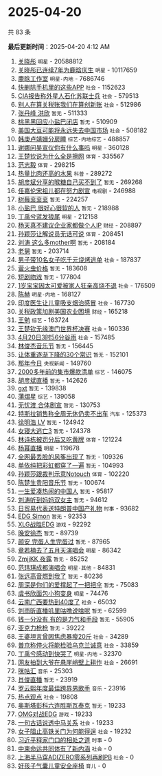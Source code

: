 # 2025-04-20

共 83 条


<!-- BEGIN -->

**最后更新时间**：2025-04-20 4:12 AM
1. [关晓彤](https://m.weibo.cn/search?containerid=100103type%3D1%26t%3D10%26q%3D%E5%85%B3%E6%99%93%E5%BD%A4&stream_entry_id=31&isnewpage=1&extparam=seat%3D1%26c_type%3D31%26cate%3D5001%26lcate%3D5001%26realpos%3D11%26q%3D%25E5%2585%25B3%25E6%2599%2593%25E5%25BD%25A4%26flag%3D4%26dgr%3D0%26pos%3D10%26stream_entry_id%3D31%26band_rank%3D11%26filter_type%3Drealtimehot%26display_time%3D1745080261%26pre_seqid%3D174508026130003372077115) `明星` - 20588812
2. [关晓彤已连续7年为鹿晗庆生](https://m.weibo.cn/search?containerid=100103type%3D1%26t%3D10%26q%3D%23%E5%85%B3%E6%99%93%E5%BD%A4%E5%B7%B2%E8%BF%9E%E7%BB%AD7%E5%B9%B4%E4%B8%BA%E9%B9%BF%E6%99%97%E5%BA%86%E7%94%9F%23&stream_entry_id=31&isnewpage=1&extparam=seat%3D1%26c_type%3D31%26cate%3D5001%26lcate%3D5001%26realpos%3D12%26q%3D%2523%25E5%2585%25B3%25E6%2599%2593%25E5%25BD%25A4%25E5%25B7%25B2%25E8%25BF%259E%25E7%25BB%25AD7%25E5%25B9%25B4%25E4%25B8%25BA%25E9%25B9%25BF%25E6%2599%2597%25E5%25BA%2586%25E7%2594%259F%2523%26flag%3D4%26dgr%3D0%26pos%3D11%26stream_entry_id%3D31%26band_rank%3D12%26filter_type%3Drealtimehot%26display_time%3D1745080261%26pre_seqid%3D174508026130003372077115) `明星` - 10117659
3. [鹿晗工作室](https://m.weibo.cn/search?containerid=100103type%3D1%26t%3D10%26q%3D%23%E9%B9%BF%E6%99%97%E5%B7%A5%E4%BD%9C%E5%AE%A4%23&stream_entry_id=31&isnewpage=1&extparam=seat%3D1%26lcate%3D5001%26pos%3D0%26band_rank%3D1%26q%3D%2523%25E9%25B9%25BF%25E6%2599%2597%25E5%25B7%25A5%25E4%25BD%259C%25E5%25AE%25A4%2523%26dgr%3D0%26stream_entry_id%3D31%26filter_type%3Drealtimehot%26c_type%3D31%26flag%3D4%26realpos%3D1%26cate%3D5001%26display_time%3D1745083317%26pre_seqid%3D17450833178780350495694) `明星-内地` - 7686746
4. [快删除手机里的这些APP](https://m.weibo.cn/search?containerid=100103type%3D1%26t%3D10%26q%3D%23%E5%BF%AB%E5%88%A0%E9%99%A4%E6%89%8B%E6%9C%BA%E9%87%8C%E7%9A%84%E8%BF%99%E4%BA%9BAPP%23&stream_entry_id=31&isnewpage=1&extparam=seat%3D1%26c_type%3D31%26cate%3D5001%26lcate%3D5001%26realpos%3D1%26q%3D%2523%25E5%25BF%25AB%25E5%2588%25A0%25E9%2599%25A4%25E6%2589%258B%25E6%259C%25BA%25E9%2587%258C%25E7%259A%2584%25E8%25BF%2599%25E4%25BA%259BAPP%2523%26flag%3D2%26dgr%3D0%26pos%3D0%26stream_entry_id%3D31%26band_rank%3D1%26filter_type%3Drealtimehot%26display_time%3D1745080261%26pre_seqid%3D174508026130003372077115) `社会` - 1152623
5. [CIA报告称外星人石化苏联士兵](https://m.weibo.cn/search?containerid=100103type%3D1%26t%3D10%26q%3D%23CIA%E6%8A%A5%E5%91%8A%E7%A7%B0%E5%A4%96%E6%98%9F%E4%BA%BA%E7%9F%B3%E5%8C%96%E8%8B%8F%E8%81%94%E5%A3%AB%E5%85%B5%23&stream_entry_id=31&isnewpage=1&extparam=seat%3D1%26c_type%3D31%26cate%3D5001%26lcate%3D5001%26realpos%3D2%26q%3D%2523CIA%25E6%258A%25A5%25E5%2591%258A%25E7%25A7%25B0%25E5%25A4%2596%25E6%2598%259F%25E4%25BA%25BA%25E7%259F%25B3%25E5%258C%2596%25E8%258B%258F%25E8%2581%2594%25E5%25A3%25AB%25E5%2585%25B5%2523%26flag%3D0%26dgr%3D0%26pos%3D1%26stream_entry_id%3D31%26band_rank%3D2%26filter_type%3Drealtimehot%26display_time%3D1745080261%26pre_seqid%3D174508026130003372077115) `社会` - 579513
6. [别人在算关税账我们在算创新账](https://m.weibo.cn/search?containerid=100103type%3D1%26t%3D10%26q%3D%23%E5%88%AB%E4%BA%BA%E5%9C%A8%E7%AE%97%E5%85%B3%E7%A8%8E%E8%B4%A6%E6%88%91%E4%BB%AC%E5%9C%A8%E7%AE%97%E5%88%9B%E6%96%B0%E8%B4%A6%23&stream_entry_id=31&isnewpage=1&extparam=seat%3D1%26c_type%3D31%26cate%3D5001%26lcate%3D5001%26realpos%3D3%26q%3D%2523%25E5%2588%25AB%25E4%25BA%25BA%25E5%259C%25A8%25E7%25AE%2597%25E5%2585%25B3%25E7%25A8%258E%25E8%25B4%25A6%25E6%2588%2591%25E4%25BB%25AC%25E5%259C%25A8%25E7%25AE%2597%25E5%2588%259B%25E6%2596%25B0%25E8%25B4%25A6%2523%26flag%3D0%26dgr%3D0%26pos%3D2%26stream_entry_id%3D31%26band_rank%3D3%26filter_type%3Drealtimehot%26display_time%3D1745080261%26pre_seqid%3D174508026130003372077115) `社会` - 512986
7. [张丹峰 洪欣](https://m.weibo.cn/search?containerid=100103type%3D1%26t%3D10%26q%3D%E5%BC%A0%E4%B8%B9%E5%B3%B0+%E6%B4%AA%E6%AC%A3&stream_entry_id=31&isnewpage=1&extparam=seat%3D1%26c_type%3D31%26cate%3D5001%26lcate%3D5001%26realpos%3D4%26q%3D%25E5%25BC%25A0%25E4%25B8%25B9%25E5%25B3%25B0%2520%25E6%25B4%25AA%25E6%25AC%25A3%26flag%3D2%26dgr%3D0%26pos%3D3%26stream_entry_id%3D31%26band_rank%3D4%26filter_type%3Drealtimehot%26display_time%3D1745080261%26pre_seqid%3D174508026130003372077115) `暂无` - 511333
8. [桃黑黑回应小盐巴闭店](https://m.weibo.cn/search?containerid=100103type%3D1%26t%3D10%26q%3D%E6%A1%83%E9%BB%91%E9%BB%91%E5%9B%9E%E5%BA%94%E5%B0%8F%E7%9B%90%E5%B7%B4%E9%97%AD%E5%BA%97&stream_entry_id=31&isnewpage=1&extparam=seat%3D1%26c_type%3D31%26cate%3D5001%26lcate%3D5001%26realpos%3D5%26q%3D%25E6%25A1%2583%25E9%25BB%2591%25E9%25BB%2591%25E5%259B%259E%25E5%25BA%2594%25E5%25B0%258F%25E7%259B%2590%25E5%25B7%25B4%25E9%2597%25AD%25E5%25BA%2597%26flag%3D16%26dgr%3D0%26pos%3D4%26stream_entry_id%3D31%26band_rank%3D5%26filter_type%3Drealtimehot%26display_time%3D1745080261%26pre_seqid%3D174508026130003372077115) `暂无` - 510909
9. [美国大豆可能将永远失去中国市场](https://m.weibo.cn/search?containerid=100103type%3D1%26t%3D10%26q%3D%23%E7%BE%8E%E5%9B%BD%E5%A4%A7%E8%B1%86%E5%8F%AF%E8%83%BD%E5%B0%86%E6%B0%B8%E8%BF%9C%E5%A4%B1%E5%8E%BB%E4%B8%AD%E5%9B%BD%E5%B8%82%E5%9C%BA%23&stream_entry_id=31&isnewpage=1&extparam=seat%3D1%26c_type%3D31%26cate%3D5001%26lcate%3D5001%26realpos%3D6%26q%3D%2523%25E7%25BE%258E%25E5%259B%25BD%25E5%25A4%25A7%25E8%25B1%2586%25E5%258F%25AF%25E8%2583%25BD%25E5%25B0%2586%25E6%25B0%25B8%25E8%25BF%259C%25E5%25A4%25B1%25E5%258E%25BB%25E4%25B8%25AD%25E5%259B%25BD%25E5%25B8%2582%25E5%259C%25BA%2523%26flag%3D0%26dgr%3D0%26pos%3D5%26stream_entry_id%3D31%26band_rank%3D6%26filter_type%3Drealtimehot%26display_time%3D1745080261%26pre_seqid%3D174508026130003372077115) `社会` - 508182
10. [韩庚卢靖姗分房睡](https://m.weibo.cn/search?containerid=100103type%3D1%26t%3D10%26q%3D%23%E9%9F%A9%E5%BA%9A%E5%8D%A2%E9%9D%96%E5%A7%97%E5%88%86%E6%88%BF%E7%9D%A1%23&stream_entry_id=31&isnewpage=1&extparam=seat%3D1%26c_type%3D31%26cate%3D5001%26lcate%3D5001%26realpos%3D7%26q%3D%2523%25E9%259F%25A9%25E5%25BA%259A%25E5%258D%25A2%25E9%259D%2596%25E5%25A7%2597%25E5%2588%2586%25E6%2588%25BF%25E7%259D%25A1%2523%26flag%3D0%26dgr%3D0%26pos%3D6%26stream_entry_id%3D31%26band_rank%3D7%26filter_type%3Drealtimehot%26display_time%3D1745080261%26pre_seqid%3D174508026130003372077115) `综艺-内地综艺` - 488857
11. [谢娜问吴宣仪你有什么事吗](https://m.weibo.cn/search?containerid=100103type%3D1%26t%3D10%26q%3D%23%E8%B0%A2%E5%A8%9C%E9%97%AE%E5%90%B4%E5%AE%A3%E4%BB%AA%E4%BD%A0%E6%9C%89%E4%BB%80%E4%B9%88%E4%BA%8B%E5%90%97%23&stream_entry_id=31&isnewpage=1&extparam=seat%3D1%26c_type%3D31%26cate%3D5001%26lcate%3D5001%26realpos%3D8%26q%3D%2523%25E8%25B0%25A2%25E5%25A8%259C%25E9%2597%25AE%25E5%2590%25B4%25E5%25AE%25A3%25E4%25BB%25AA%25E4%25BD%25A0%25E6%259C%2589%25E4%25BB%2580%25E4%25B9%2588%25E4%25BA%258B%25E5%2590%2597%2523%26flag%3D0%26dgr%3D0%26pos%3D7%26stream_entry_id%3D31%26band_rank%3D8%26filter_type%3Drealtimehot%26display_time%3D1745080261%26pre_seqid%3D174508026130003372077115) `明星` - 360128
12. [王楚钦说为什么全是擦网](https://m.weibo.cn/search?containerid=100103type%3D1%26t%3D10%26q%3D%23%E7%8E%8B%E6%A5%9A%E9%92%A6%E8%AF%B4%E4%B8%BA%E4%BB%80%E4%B9%88%E5%85%A8%E6%98%AF%E6%93%A6%E7%BD%91%23&stream_entry_id=31&isnewpage=1&extparam=seat%3D1%26c_type%3D31%26cate%3D5001%26lcate%3D5001%26realpos%3D9%26q%3D%2523%25E7%258E%258B%25E6%25A5%259A%25E9%2592%25A6%25E8%25AF%25B4%25E4%25B8%25BA%25E4%25BB%2580%25E4%25B9%2588%25E5%2585%25A8%25E6%2598%25AF%25E6%2593%25A6%25E7%25BD%2591%2523%26flag%3D0%26dgr%3D0%26pos%3D8%26stream_entry_id%3D31%26band_rank%3D9%26filter_type%3Drealtimehot%26display_time%3D1745080261%26pre_seqid%3D174508026130003372077115) `体育` - 335567
13. [范志毅](https://m.weibo.cn/search?containerid=100103type%3D1%26t%3D10%26q%3D%E8%8C%83%E5%BF%97%E6%AF%85&stream_entry_id=31&isnewpage=1&extparam=seat%3D1%26lcate%3D5001%26pos%3D4%26band_rank%3D5%26q%3D%25E8%258C%2583%25E5%25BF%2597%25E6%25AF%2585%26dgr%3D0%26stream_entry_id%3D31%26filter_type%3Drealtimehot%26c_type%3D31%26flag%3D1%26realpos%3D5%26cate%3D5001%26display_time%3D1745083317%26pre_seqid%3D17450833178780350495694) `体育` - 298215
14. [热量比肉还高的水果](https://m.weibo.cn/search?containerid=100103type%3D1%26t%3D10%26q%3D%23%E7%83%AD%E9%87%8F%E6%AF%94%E8%82%89%E8%BF%98%E9%AB%98%E7%9A%84%E6%B0%B4%E6%9E%9C%23&stream_entry_id=31&isnewpage=1&extparam=seat%3D1%26c_type%3D31%26cate%3D5001%26lcate%3D5001%26realpos%3D10%26q%3D%2523%25E7%2583%25AD%25E9%2587%258F%25E6%25AF%2594%25E8%2582%2589%25E8%25BF%2598%25E9%25AB%2598%25E7%259A%2584%25E6%25B0%25B4%25E6%259E%259C%2523%26flag%3D0%26dgr%3D0%26pos%3D9%26stream_entry_id%3D31%26band_rank%3D10%26filter_type%3Drealtimehot%26display_time%3D1745080261%26pre_seqid%3D174508026130003372077115) `科普` - 289272
15. [胡彦斌分享的喉糖自己买不到了](https://m.weibo.cn/search?containerid=100103type%3D1%26t%3D10%26q%3D%E8%83%A1%E5%BD%A6%E6%96%8C%E5%88%86%E4%BA%AB%E7%9A%84%E5%96%89%E7%B3%96%E8%87%AA%E5%B7%B1%E4%B9%B0%E4%B8%8D%E5%88%B0%E4%BA%86&stream_entry_id=31&isnewpage=1&extparam=seat%3D1%26c_type%3D31%26cate%3D5001%26lcate%3D5001%26realpos%3D13%26q%3D%25E8%2583%25A1%25E5%25BD%25A6%25E6%2596%258C%25E5%2588%2586%25E4%25BA%25AB%25E7%259A%2584%25E5%2596%2589%25E7%25B3%2596%25E8%2587%25AA%25E5%25B7%25B1%25E4%25B9%25B0%25E4%25B8%258D%25E5%2588%25B0%25E4%25BA%2586%26flag%3D1%26dgr%3D0%26pos%3D12%26stream_entry_id%3D31%26band_rank%3D13%26filter_type%3Drealtimehot%26display_time%3D1745080261%26pre_seqid%3D174508026130003372077115) `暂无` - 269268
16. [任嘉伦宋祖儿都在努力剧宣](https://m.weibo.cn/search?containerid=100103type%3D1%26t%3D10%26q%3D%23%E4%BB%BB%E5%98%89%E4%BC%A6%E5%AE%8B%E7%A5%96%E5%84%BF%E9%83%BD%E5%9C%A8%E5%8A%AA%E5%8A%9B%E5%89%A7%E5%AE%A3%23&stream_entry_id=31&isnewpage=1&extparam=seat%3D1%26c_type%3D31%26cate%3D5001%26lcate%3D5001%26realpos%3D14%26q%3D%2523%25E4%25BB%25BB%25E5%2598%2589%25E4%25BC%25A6%25E5%25AE%258B%25E7%25A5%2596%25E5%2584%25BF%25E9%2583%25BD%25E5%259C%25A8%25E5%258A%25AA%25E5%258A%259B%25E5%2589%25A7%25E5%25AE%25A3%2523%26flag%3D0%26dgr%3D0%26pos%3D13%26stream_entry_id%3D31%26band_rank%3D14%26filter_type%3Drealtimehot%26display_time%3D1745080261%26pre_seqid%3D174508026130003372077115) `电视剧` - 246988
17. [树莓衮衮衮](https://m.weibo.cn/search?containerid=100103type%3D1%26t%3D10%26q%3D%E6%A0%91%E8%8E%93%E8%A1%AE%E8%A1%AE%E8%A1%AE&stream_entry_id=31&isnewpage=1&extparam=seat%3D1%26c_type%3D31%26cate%3D5001%26lcate%3D5001%26realpos%3D15%26q%3D%25E6%25A0%2591%25E8%258E%2593%25E8%25A1%25AE%25E8%25A1%25AE%25E8%25A1%25AE%26flag%3D1%26dgr%3D0%26pos%3D14%26stream_entry_id%3D31%26band_rank%3D15%26filter_type%3Drealtimehot%26display_time%3D1745080261%26pre_seqid%3D174508026130003372077115) `暂无` - 224257
18. [小盐巴 很好心很软的人](https://m.weibo.cn/search?containerid=100103type%3D1%26t%3D10%26q%3D%E5%B0%8F%E7%9B%90%E5%B7%B4+%E5%BE%88%E5%A5%BD%E5%BF%83%E5%BE%88%E8%BD%AF%E7%9A%84%E4%BA%BA&stream_entry_id=31&isnewpage=1&extparam=seat%3D1%26c_type%3D31%26cate%3D5001%26lcate%3D5001%26realpos%3D16%26q%3D%25E5%25B0%258F%25E7%259B%2590%25E5%25B7%25B4%2520%25E5%25BE%2588%25E5%25A5%25BD%25E5%25BF%2583%25E5%25BE%2588%25E8%25BD%25AF%25E7%259A%2584%25E4%25BA%25BA%26flag%3D0%26dgr%3D0%26pos%3D15%26stream_entry_id%3D31%26band_rank%3D16%26filter_type%3Drealtimehot%26display_time%3D1745080261%26pre_seqid%3D174508026130003372077115) `暂无` - 218988
19. [丁禹兮蓝发狼尾](https://m.weibo.cn/search?containerid=100103type%3D1%26t%3D10%26q%3D%23%E4%B8%81%E7%A6%B9%E5%85%AE%E8%93%9D%E5%8F%91%E7%8B%BC%E5%B0%BE%23&stream_entry_id=31&isnewpage=1&extparam=seat%3D1%26c_type%3D31%26cate%3D5001%26lcate%3D5001%26realpos%3D17%26q%3D%2523%25E4%25B8%2581%25E7%25A6%25B9%25E5%2585%25AE%25E8%2593%259D%25E5%258F%2591%25E7%258B%25BC%25E5%25B0%25BE%2523%26flag%3D0%26dgr%3D0%26pos%3D16%26stream_entry_id%3D31%26band_rank%3D17%26filter_type%3Drealtimehot%26display_time%3D1745080261%26pre_seqid%3D174508026130003372077115) `明星` - 212158
20. [杨天真不建议企业家都做个人IP](https://m.weibo.cn/search?containerid=100103type%3D1%26t%3D10%26q%3D%23%E6%9D%A8%E5%A4%A9%E7%9C%9F%E4%B8%8D%E5%BB%BA%E8%AE%AE%E4%BC%81%E4%B8%9A%E5%AE%B6%E9%83%BD%E5%81%9A%E4%B8%AA%E4%BA%BAIP%23&stream_entry_id=31&isnewpage=1&extparam=seat%3D1%26c_type%3D31%26cate%3D5001%26lcate%3D5001%26realpos%3D18%26q%3D%2523%25E6%259D%25A8%25E5%25A4%25A9%25E7%259C%259F%25E4%25B8%258D%25E5%25BB%25BA%25E8%25AE%25AE%25E4%25BC%2581%25E4%25B8%259A%25E5%25AE%25B6%25E9%2583%25BD%25E5%2581%259A%25E4%25B8%25AA%25E4%25BA%25BAIP%2523%26flag%3D0%26dgr%3D0%26pos%3D17%26stream_entry_id%3D31%26band_rank%3D18%26filter_type%3Drealtimehot%26display_time%3D1745080261%26pre_seqid%3D174508026130003372077115) `财经` - 208897
21. [孙颖莎让解说员无话可说](https://m.weibo.cn/search?containerid=100103type%3D1%26t%3D10%26q%3D%23%E5%AD%99%E9%A2%96%E8%8E%8E%E8%AE%A9%E8%A7%A3%E8%AF%B4%E5%91%98%E6%97%A0%E8%AF%9D%E5%8F%AF%E8%AF%B4%23&stream_entry_id=31&isnewpage=1&extparam=seat%3D1%26c_type%3D31%26cate%3D5001%26lcate%3D5001%26realpos%3D19%26q%3D%2523%25E5%25AD%2599%25E9%25A2%2596%25E8%258E%258E%25E8%25AE%25A9%25E8%25A7%25A3%25E8%25AF%25B4%25E5%2591%2598%25E6%2597%25A0%25E8%25AF%259D%25E5%258F%25AF%25E8%25AF%25B4%2523%26flag%3D0%26dgr%3D0%26pos%3D18%26stream_entry_id%3D31%26band_rank%3D19%26filter_type%3Drealtimehot%26display_time%3D1745080261%26pre_seqid%3D174508026130003372077115) `体育` - 208451
22. [刘涛 这么多mother啊](https://m.weibo.cn/search?containerid=100103type%3D1%26t%3D10%26q%3D%E5%88%98%E6%B6%9B+%E8%BF%99%E4%B9%88%E5%A4%9Amother%E5%95%8A&stream_entry_id=31&isnewpage=1&extparam=seat%3D1%26c_type%3D31%26cate%3D5001%26lcate%3D5001%26realpos%3D20%26q%3D%25E5%2588%2598%25E6%25B6%259B%2520%25E8%25BF%2599%25E4%25B9%2588%25E5%25A4%259Amother%25E5%2595%258A%26flag%3D1%26dgr%3D0%26pos%3D19%26stream_entry_id%3D31%26band_rank%3D20%26filter_type%3Drealtimehot%26display_time%3D1745080261%26pre_seqid%3D174508026130003372077115) `暂无` - 208184
23. [老舅](https://m.weibo.cn/search?containerid=100103type%3D1%26t%3D10%26q%3D%E8%80%81%E8%88%85&stream_entry_id=31&isnewpage=1&extparam=seat%3D1%26lcate%3D5001%26pos%3D7%26band_rank%3D8%26q%3D%25E8%2580%2581%25E8%2588%2585%26dgr%3D0%26stream_entry_id%3D31%26filter_type%3Drealtimehot%26c_type%3D31%26flag%3D1%26realpos%3D8%26cate%3D5001%26display_time%3D1745083317%26pre_seqid%3D17450833178780350495694) `暂无` - 203714
24. [男子带10名女子吃千元烧烤逃单](https://m.weibo.cn/search?containerid=100103type%3D1%26t%3D10%26q%3D%23%E7%94%B7%E5%AD%90%E5%B8%A610%E5%90%8D%E5%A5%B3%E5%AD%90%E5%90%83%E5%8D%83%E5%85%83%E7%83%A7%E7%83%A4%E9%80%83%E5%8D%95%23&stream_entry_id=31&isnewpage=1&extparam=seat%3D1%26c_type%3D31%26cate%3D5001%26lcate%3D5001%26realpos%3D21%26q%3D%2523%25E7%2594%25B7%25E5%25AD%2590%25E5%25B8%25A610%25E5%2590%258D%25E5%25A5%25B3%25E5%25AD%2590%25E5%2590%2583%25E5%258D%2583%25E5%2585%2583%25E7%2583%25A7%25E7%2583%25A4%25E9%2580%2583%25E5%258D%2595%2523%26flag%3D0%26dgr%3D0%26pos%3D20%26stream_entry_id%3D31%26band_rank%3D21%26filter_type%3Drealtimehot%26display_time%3D1745080261%26pre_seqid%3D174508026130003372077115) `社会` - 187837
25. [萤火虫价格](https://m.weibo.cn/search?containerid=100103type%3D1%26t%3D10%26q%3D%E8%90%A4%E7%81%AB%E8%99%AB%E4%BB%B7%E6%A0%BC&stream_entry_id=31&isnewpage=1&extparam=seat%3D1%26c_type%3D31%26cate%3D5001%26lcate%3D5001%26realpos%3D22%26q%3D%25E8%2590%25A4%25E7%2581%25AB%25E8%2599%25AB%25E4%25BB%25B7%25E6%25A0%25BC%26flag%3D0%26dgr%3D0%26pos%3D21%26stream_entry_id%3D31%26band_rank%3D22%26filter_type%3Drealtimehot%26display_time%3D1745080261%26pre_seqid%3D174508026130003372077115) `暂无` - 183608
26. [短剧吻戏](https://m.weibo.cn/search?containerid=100103type%3D1%26t%3D10%26q%3D%E7%9F%AD%E5%89%A7%E5%90%BB%E6%88%8F&stream_entry_id=31&isnewpage=1&extparam=seat%3D1%26c_type%3D31%26cate%3D5001%26lcate%3D5001%26realpos%3D23%26q%3D%25E7%259F%25AD%25E5%2589%25A7%25E5%2590%25BB%25E6%2588%258F%26flag%3D0%26dgr%3D0%26pos%3D22%26stream_entry_id%3D31%26band_rank%3D23%26filter_type%3Drealtimehot%26display_time%3D1745080261%26pre_seqid%3D174508026130003372077115) `暂无` - 177804
27. [1岁宝宝因太可爱被家人狂亲高烧不退](https://m.weibo.cn/search?containerid=100103type%3D1%26t%3D10%26q%3D%231%E5%B2%81%E5%AE%9D%E5%AE%9D%E5%9B%A0%E5%A4%AA%E5%8F%AF%E7%88%B1%E8%A2%AB%E5%AE%B6%E4%BA%BA%E7%8B%82%E4%BA%B2%E9%AB%98%E7%83%A7%E4%B8%8D%E9%80%80%23&stream_entry_id=31&isnewpage=1&extparam=seat%3D1%26c_type%3D31%26cate%3D5001%26lcate%3D5001%26realpos%3D24%26q%3D%25231%25E5%25B2%2581%25E5%25AE%259D%25E5%25AE%259D%25E5%259B%25A0%25E5%25A4%25AA%25E5%258F%25AF%25E7%2588%25B1%25E8%25A2%25AB%25E5%25AE%25B6%25E4%25BA%25BA%25E7%258B%2582%25E4%25BA%25B2%25E9%25AB%2598%25E7%2583%25A7%25E4%25B8%258D%25E9%2580%2580%2523%26flag%3D0%26dgr%3D0%26pos%3D23%26stream_entry_id%3D31%26band_rank%3D24%26filter_type%3Drealtimehot%26display_time%3D1745080261%26pre_seqid%3D174508026130003372077115) `社会` - 176509
28. [陈赫](https://m.weibo.cn/search?containerid=100103type%3D1%26t%3D10%26q%3D%E9%99%88%E8%B5%AB&stream_entry_id=31&isnewpage=1&extparam=seat%3D1%26lcate%3D5001%26pos%3D12%26band_rank%3D13%26q%3D%25E9%2599%2588%25E8%25B5%25AB%26dgr%3D0%26stream_entry_id%3D31%26filter_type%3Drealtimehot%26c_type%3D31%26flag%3D1%26realpos%3D13%26cate%3D5001%26display_time%3D1745083317%26pre_seqid%3D17450833178780350495694) `明星-内地` - 168127
29. [印度医生让儿童吸支烟治感冒](https://m.weibo.cn/search?containerid=100103type%3D1%26t%3D10%26q%3D%23%E5%8D%B0%E5%BA%A6%E5%8C%BB%E7%94%9F%E8%AE%A9%E5%84%BF%E7%AB%A5%E5%90%B8%E6%94%AF%E7%83%9F%E6%B2%BB%E6%84%9F%E5%86%92%23&stream_entry_id=31&isnewpage=1&extparam=seat%3D1%26c_type%3D31%26cate%3D5001%26lcate%3D5001%26realpos%3D25%26q%3D%2523%25E5%258D%25B0%25E5%25BA%25A6%25E5%258C%25BB%25E7%2594%259F%25E8%25AE%25A9%25E5%2584%25BF%25E7%25AB%25A5%25E5%2590%25B8%25E6%2594%25AF%25E7%2583%259F%25E6%25B2%25BB%25E6%2584%259F%25E5%2586%2592%2523%26flag%3D1%26dgr%3D0%26pos%3D24%26stream_entry_id%3D31%26band_rank%3D25%26filter_type%3Drealtimehot%26display_time%3D1745080261%26pre_seqid%3D174508026130003372077115) `社会` - 167730
30. [关税政策加剧美国农业困境](https://m.weibo.cn/search?containerid=100103type%3D1%26t%3D10%26q%3D%23%E5%85%B3%E7%A8%8E%E6%94%BF%E7%AD%96%E5%8A%A0%E5%89%A7%E7%BE%8E%E5%9B%BD%E5%86%9C%E4%B8%9A%E5%9B%B0%E5%A2%83%23&stream_entry_id=31&isnewpage=1&extparam=seat%3D1%26lcate%3D5001%26flag%3D0%26filter_type%3Drealtimehot%26q%3D%2523%25E5%2585%25B3%25E7%25A8%258E%25E6%2594%25BF%25E7%25AD%2596%25E5%258A%25A0%25E5%2589%25A7%25E7%25BE%258E%25E5%259B%25BD%25E5%2586%259C%25E4%25B8%259A%25E5%259B%25B0%25E5%25A2%2583%2523%26c_type%3D31%26cate%3D5001%26pos%3D2%26realpos%3D3%26stream_entry_id%3D31%26band_rank%3D3%26dgr%3D0%26display_time%3D1745087562%26pre_seqid%3D17450875626480344611924) `财经` - 165218
31. [王勉](https://m.weibo.cn/search?containerid=100103type%3D1%26t%3D10%26q%3D%E7%8E%8B%E5%8B%89&stream_entry_id=31&isnewpage=1&extparam=seat%3D1%26lcate%3D5001%26pos%3D13%26band_rank%3D14%26q%3D%25E7%258E%258B%25E5%258B%2589%26dgr%3D0%26stream_entry_id%3D31%26filter_type%3Drealtimehot%26c_type%3D31%26flag%3D1%26realpos%3D14%26cate%3D5001%26display_time%3D1745083317%26pre_seqid%3D17450833178780350495694) `综艺` - 163724
32. [王楚钦无缘澳门世界杯决赛](https://m.weibo.cn/search?containerid=100103type%3D1%26t%3D10%26q%3D%23%E7%8E%8B%E6%A5%9A%E9%92%A6%E6%97%A0%E7%BC%98%E6%BE%B3%E9%97%A8%E4%B8%96%E7%95%8C%E6%9D%AF%E5%86%B3%E8%B5%9B%23&stream_entry_id=31&isnewpage=1&extparam=seat%3D1%26c_type%3D31%26cate%3D5001%26lcate%3D5001%26realpos%3D26%26q%3D%2523%25E7%258E%258B%25E6%25A5%259A%25E9%2592%25A6%25E6%2597%25A0%25E7%25BC%2598%25E6%25BE%25B3%25E9%2597%25A8%25E4%25B8%2596%25E7%2595%258C%25E6%259D%25AF%25E5%2586%25B3%25E8%25B5%259B%2523%26flag%3D0%26dgr%3D0%26pos%3D25%26stream_entry_id%3D31%26band_rank%3D26%26filter_type%3Drealtimehot%26display_time%3D1745080261%26pre_seqid%3D174508026130003372077115) `社会` - 160336
33. [4月20日3时56分谷雨](https://m.weibo.cn/search?containerid=100103type%3D1%26t%3D10%26q%3D%234%E6%9C%8820%E6%97%A53%E6%97%B656%E5%88%86%E8%B0%B7%E9%9B%A8%23&stream_entry_id=31&isnewpage=1&extparam=seat%3D1%26c_type%3D31%26cate%3D5001%26lcate%3D5001%26realpos%3D27%26q%3D%25234%25E6%259C%258820%25E6%2597%25A53%25E6%2597%25B656%25E5%2588%2586%25E8%25B0%25B7%25E9%259B%25A8%2523%26flag%3D1%26dgr%3D0%26pos%3D26%26stream_entry_id%3D31%26band_rank%3D27%26filter_type%3Drealtimehot%26display_time%3D1745080261%26pre_seqid%3D174508026130003372077115) `社会` - 157485
34. [林俊杰音乐节](https://m.weibo.cn/search?containerid=100103type%3D1%26t%3D10%26q%3D%E6%9E%97%E4%BF%8A%E6%9D%B0%E9%9F%B3%E4%B9%90%E8%8A%82&stream_entry_id=31&isnewpage=1&extparam=seat%3D1%26c_type%3D31%26cate%3D5001%26lcate%3D5001%26realpos%3D28%26q%3D%25E6%259E%2597%25E4%25BF%258A%25E6%259D%25B0%25E9%259F%25B3%25E4%25B9%2590%25E8%258A%2582%26flag%3D0%26dgr%3D0%26pos%3D27%26stream_entry_id%3D31%26band_rank%3D28%26filter_type%3Drealtimehot%26display_time%3D1745080261%26pre_seqid%3D174508026130003372077115) `暂无` - 156445
35. [让体重逐渐下降的30个常识](https://m.weibo.cn/search?containerid=100103type%3D1%26t%3D10%26q%3D%E8%AE%A9%E4%BD%93%E9%87%8D%E9%80%90%E6%B8%90%E4%B8%8B%E9%99%8D%E7%9A%8430%E4%B8%AA%E5%B8%B8%E8%AF%86&stream_entry_id=31&isnewpage=1&extparam=seat%3D1%26c_type%3D31%26cate%3D5001%26lcate%3D5001%26realpos%3D29%26q%3D%25E8%25AE%25A9%25E4%25BD%2593%25E9%2587%258D%25E9%2580%2590%25E6%25B8%2590%25E4%25B8%258B%25E9%2599%258D%25E7%259A%258430%25E4%25B8%25AA%25E5%25B8%25B8%25E8%25AF%2586%26flag%3D0%26dgr%3D0%26pos%3D28%26stream_entry_id%3D31%26band_rank%3D29%26filter_type%3Drealtimehot%26display_time%3D1745080261%26pre_seqid%3D174508026130003372077115) `暂无` - 152101
36. [那年今日](https://m.weibo.cn/search?containerid=100103type%3D1%26t%3D10%26q%3D%E9%82%A3%E5%B9%B4%E4%BB%8A%E6%97%A5&stream_entry_id=31&isnewpage=1&extparam=seat%3D1%26lcate%3D5001%26pos%3D16%26band_rank%3D17%26q%3D%25E9%2582%25A3%25E5%25B9%25B4%25E4%25BB%258A%25E6%2597%25A5%26dgr%3D0%26stream_entry_id%3D31%26filter_type%3Drealtimehot%26c_type%3D31%26flag%3D1%26realpos%3D17%26cate%3D5001%26display_time%3D1745083317%26pre_seqid%3D17450833178780350495694) `央视新闻` - 149760
37. [2000多年前的集市爆款清单](https://m.weibo.cn/search?containerid=100103type%3D1%26t%3D10%26q%3D%232000%E5%A4%9A%E5%B9%B4%E5%89%8D%E7%9A%84%E9%9B%86%E5%B8%82%E7%88%86%E6%AC%BE%E6%B8%85%E5%8D%95%23&stream_entry_id=31&isnewpage=1&extparam=seat%3D1%26lcate%3D5001%26pos%3D18%26band_rank%3D19%26q%3D%25232000%25E5%25A4%259A%25E5%25B9%25B4%25E5%2589%258D%25E7%259A%2584%25E9%259B%2586%25E5%25B8%2582%25E7%2588%2586%25E6%25AC%25BE%25E6%25B8%2585%25E5%258D%2595%2523%26dgr%3D0%26stream_entry_id%3D31%26filter_type%3Drealtimehot%26c_type%3D31%26flag%3D1%26realpos%3D19%26cate%3D5001%26display_time%3D1745083317%26pre_seqid%3D17450833178780350495694) `综艺` - 146075
38. [胡彦斌直播](https://m.weibo.cn/search?containerid=100103type%3D1%26t%3D10%26q%3D%E8%83%A1%E5%BD%A6%E6%96%8C%E7%9B%B4%E6%92%AD&stream_entry_id=31&isnewpage=1&extparam=seat%3D1%26lcate%3D5001%26pos%3D19%26band_rank%3D20%26q%3D%25E8%2583%25A1%25E5%25BD%25A6%25E6%2596%258C%25E7%259B%25B4%25E6%2592%25AD%26dgr%3D0%26stream_entry_id%3D31%26filter_type%3Drealtimehot%26c_type%3D31%26flag%3D1%26realpos%3D20%26cate%3D5001%26display_time%3D1745083317%26pre_seqid%3D17450833178780350495694) `暂无` - 142626
39. [gxt](https://m.weibo.cn/search?containerid=100103type%3D1%26t%3D10%26q%3Dgxt&stream_entry_id=31&isnewpage=1&extparam=seat%3D1%26lcate%3D5001%26pos%3D20%26band_rank%3D21%26q%3Dgxt%26dgr%3D0%26stream_entry_id%3D31%26filter_type%3Drealtimehot%26c_type%3D31%26flag%3D1%26realpos%3D21%26cate%3D5001%26display_time%3D1745083317%26pre_seqid%3D17450833178780350495694) `暂无` - 139838
40. [蒲熠星](https://m.weibo.cn/search?containerid=100103type%3D1%26t%3D10%26q%3D%E8%92%B2%E7%86%A0%E6%98%9F&stream_entry_id=31&isnewpage=1&extparam=seat%3D1%26lcate%3D5001%26pos%3D21%26band_rank%3D22%26q%3D%25E8%2592%25B2%25E7%2586%25A0%25E6%2598%259F%26dgr%3D0%26stream_entry_id%3D31%26filter_type%3Drealtimehot%26c_type%3D31%26flag%3D1%26realpos%3D22%26cate%3D5001%26display_time%3D1745083317%26pre_seqid%3D17450833178780350495694) `综艺` - 139058
41. [无忧渡 合体剧宣](https://m.weibo.cn/search?containerid=100103type%3D1%26t%3D10%26q%3D%E6%97%A0%E5%BF%A7%E6%B8%A1+%E5%90%88%E4%BD%93%E5%89%A7%E5%AE%A3&stream_entry_id=31&isnewpage=1&extparam=seat%3D1%26c_type%3D31%26cate%3D5001%26lcate%3D5001%26realpos%3D30%26q%3D%25E6%2597%25A0%25E5%25BF%25A7%25E6%25B8%25A1%2520%25E5%2590%2588%25E4%25BD%2593%25E5%2589%25A7%25E5%25AE%25A3%26flag%3D0%26dgr%3D0%26pos%3D29%26stream_entry_id%3D31%26band_rank%3D30%26filter_type%3Drealtimehot%26display_time%3D1745080261%26pre_seqid%3D174508026130003372077115) `暂无` - 130753
42. [特斯拉销售称全周无休仍卖不出车](https://m.weibo.cn/search?containerid=100103type%3D1%26t%3D10%26q%3D%23%E7%89%B9%E6%96%AF%E6%8B%89%E9%94%80%E5%94%AE%E7%A7%B0%E5%85%A8%E5%91%A8%E6%97%A0%E4%BC%91%E4%BB%8D%E5%8D%96%E4%B8%8D%E5%87%BA%E8%BD%A6%23&stream_entry_id=31&isnewpage=1&extparam=seat%3D1%26c_type%3D31%26cate%3D5001%26lcate%3D5001%26realpos%3D31%26q%3D%2523%25E7%2589%25B9%25E6%2596%25AF%25E6%258B%2589%25E9%2594%2580%25E5%2594%25AE%25E7%25A7%25B0%25E5%2585%25A8%25E5%2591%25A8%25E6%2597%25A0%25E4%25BC%2591%25E4%25BB%258D%25E5%258D%2596%25E4%25B8%258D%25E5%2587%25BA%25E8%25BD%25A6%2523%26flag%3D0%26dgr%3D0%26pos%3D30%26stream_entry_id%3D31%26band_rank%3D31%26filter_type%3Drealtimehot%26display_time%3D1745080261%26pre_seqid%3D174508026130003372077115) `汽车` - 125373
43. [徐明浩 LV](https://m.weibo.cn/search?containerid=100103type%3D1%26t%3D10%26q%3D%E5%BE%90%E6%98%8E%E6%B5%A9+LV&stream_entry_id=31&isnewpage=1&extparam=seat%3D1%26c_type%3D31%26cate%3D5001%26lcate%3D5001%26realpos%3D32%26q%3D%25E5%25BE%2590%25E6%2598%258E%25E6%25B5%25A9%2520LV%26flag%3D0%26dgr%3D0%26pos%3D31%26stream_entry_id%3D31%26band_rank%3D32%26filter_type%3Drealtimehot%26display_time%3D1745080261%26pre_seqid%3D174508026130003372077115) `暂无` - 124942
44. [女寝大逃亡3](https://m.weibo.cn/search?containerid=100103type%3D1%26t%3D10%26q%3D%23%E5%A5%B3%E5%AF%9D%E5%A4%A7%E9%80%83%E4%BA%A13%23&stream_entry_id=31&isnewpage=1&extparam=seat%3D1%26c_type%3D31%26cate%3D5001%26lcate%3D5001%26realpos%3D33%26q%3D%2523%25E5%25A5%25B3%25E5%25AF%259D%25E5%25A4%25A7%25E9%2580%2583%25E4%25BA%25A13%2523%26flag%3D1%26dgr%3D0%26pos%3D32%26stream_entry_id%3D31%26band_rank%3D33%26filter_type%3Drealtimehot%26display_time%3D1745080261%26pre_seqid%3D174508026130003372077115) `暂无` - 124378
45. [林诗栋被罚分后又吃黄牌](https://m.weibo.cn/search?containerid=100103type%3D1%26t%3D10%26q%3D%23%E6%9E%97%E8%AF%97%E6%A0%8B%E8%A2%AB%E7%BD%9A%E5%88%86%E5%90%8E%E5%8F%88%E5%90%83%E9%BB%84%E7%89%8C%23&stream_entry_id=31&isnewpage=1&extparam=seat%3D1%26c_type%3D31%26cate%3D5001%26lcate%3D5001%26realpos%3D34%26q%3D%2523%25E6%259E%2597%25E8%25AF%2597%25E6%25A0%258B%25E8%25A2%25AB%25E7%25BD%259A%25E5%2588%2586%25E5%2590%258E%25E5%258F%2588%25E5%2590%2583%25E9%25BB%2584%25E7%2589%258C%2523%26flag%3D1%26dgr%3D0%26pos%3D33%26stream_entry_id%3D31%26band_rank%3D34%26filter_type%3Drealtimehot%26display_time%3D1745080261%26pre_seqid%3D174508026130003372077115) `体育` - 121224
46. [杨幂直播](https://m.weibo.cn/search?containerid=100103type%3D1%26t%3D10%26q%3D%E6%9D%A8%E5%B9%82%E7%9B%B4%E6%92%AD&stream_entry_id=31&isnewpage=1&extparam=seat%3D1%26c_type%3D31%26cate%3D5001%26lcate%3D5001%26realpos%3D35%26q%3D%25E6%259D%25A8%25E5%25B9%2582%25E7%259B%25B4%25E6%2592%25AD%26flag%3D0%26dgr%3D0%26pos%3D34%26stream_entry_id%3D31%26band_rank%3D35%26filter_type%3Drealtimehot%26display_time%3D1745080261%26pre_seqid%3D174508026130003372077115) `明星` - 119678
47. [全网最丢脸的风筝出现了](https://m.weibo.cn/search?containerid=100103type%3D1%26t%3D10%26q%3D%23%E5%85%A8%E7%BD%91%E6%9C%80%E4%B8%A2%E8%84%B8%E7%9A%84%E9%A3%8E%E7%AD%9D%E5%87%BA%E7%8E%B0%E4%BA%86%23&stream_entry_id=31&isnewpage=1&extparam=seat%3D1%26c_type%3D31%26cate%3D5001%26lcate%3D5001%26realpos%3D36%26q%3D%2523%25E5%2585%25A8%25E7%25BD%2591%25E6%259C%2580%25E4%25B8%25A2%25E8%2584%25B8%25E7%259A%2584%25E9%25A3%258E%25E7%25AD%259D%25E5%2587%25BA%25E7%258E%25B0%25E4%25BA%2586%2523%26flag%3D0%26dgr%3D0%26pos%3D35%26stream_entry_id%3D31%26band_rank%3D36%26filter_type%3Drealtimehot%26display_time%3D1745080261%26pre_seqid%3D174508026130003372077115) `暂无` - 109326
48. [单依纯把彩虹都穿了一遍](https://m.weibo.cn/search?containerid=100103type%3D1%26t%3D10%26q%3D%E5%8D%95%E4%BE%9D%E7%BA%AF%E6%8A%8A%E5%BD%A9%E8%99%B9%E9%83%BD%E7%A9%BF%E4%BA%86%E4%B8%80%E9%81%8D&stream_entry_id=31&isnewpage=1&extparam=seat%3D1%26c_type%3D31%26cate%3D5001%26lcate%3D5001%26realpos%3D37%26q%3D%25E5%258D%2595%25E4%25BE%259D%25E7%25BA%25AF%25E6%258A%258A%25E5%25BD%25A9%25E8%2599%25B9%25E9%2583%25BD%25E7%25A9%25BF%25E4%25BA%2586%25E4%25B8%2580%25E9%2581%258D%26flag%3D1%26dgr%3D0%26pos%3D36%26stream_entry_id%3D31%26band_rank%3D37%26filter_type%3Drealtimehot%26display_time%3D1745080261%26pre_seqid%3D174508026130003372077115) `暂无` - 104993
49. [孙颖莎跟裁判示意Notouch](https://m.weibo.cn/search?containerid=100103type%3D1%26t%3D10%26q%3D%23%E5%AD%99%E9%A2%96%E8%8E%8E%E8%B7%9F%E8%A3%81%E5%88%A4%E7%A4%BA%E6%84%8FNotouch%23&stream_entry_id=31&isnewpage=1&extparam=seat%3D1%26c_type%3D31%26cate%3D5001%26lcate%3D5001%26realpos%3D38%26q%3D%2523%25E5%25AD%2599%25E9%25A2%2596%25E8%258E%258E%25E8%25B7%259F%25E8%25A3%2581%25E5%2588%25A4%25E7%25A4%25BA%25E6%2584%258FNotouch%2523%26flag%3D1%26dgr%3D0%26pos%3D37%26stream_entry_id%3D31%26band_rank%3D38%26filter_type%3Drealtimehot%26display_time%3D1745080261%26pre_seqid%3D174508026130003372077115) `体育` - 102220
50. [陈楚生贵阳音乐节](https://m.weibo.cn/search?containerid=100103type%3D1%26t%3D10%26q%3D%23%E9%99%88%E6%A5%9A%E7%94%9F%E8%B4%B5%E9%98%B3%E9%9F%B3%E4%B9%90%E8%8A%82%23&stream_entry_id=31&isnewpage=1&extparam=seat%3D1%26c_type%3D31%26cate%3D5001%26lcate%3D5001%26realpos%3D39%26q%3D%2523%25E9%2599%2588%25E6%25A5%259A%25E7%2594%259F%25E8%25B4%25B5%25E9%2598%25B3%25E9%259F%25B3%25E4%25B9%2590%25E8%258A%2582%2523%26flag%3D1%26dgr%3D0%26pos%3D38%26stream_entry_id%3D31%26band_rank%3D39%26filter_type%3Drealtimehot%26display_time%3D1745080261%26pre_seqid%3D174508026130003372077115) `暂无` - 100674
51. [一生爱凑热闹的中国人](https://m.weibo.cn/search?containerid=100103type%3D1%26t%3D10%26q%3D%E4%B8%80%E7%94%9F%E7%88%B1%E5%87%91%E7%83%AD%E9%97%B9%E7%9A%84%E4%B8%AD%E5%9B%BD%E4%BA%BA&stream_entry_id=31&isnewpage=1&extparam=seat%3D1%26lcate%3D5001%26flag%3D1%26filter_type%3Drealtimehot%26q%3D%25E4%25B8%2580%25E7%2594%259F%25E7%2588%25B1%25E5%2587%2591%25E7%2583%25AD%25E9%2597%25B9%25E7%259A%2584%25E4%25B8%25AD%25E5%259B%25BD%25E4%25BA%25BA%26c_type%3D31%26cate%3D5001%26pos%3D6%26realpos%3D7%26stream_entry_id%3D31%26band_rank%3D7%26dgr%3D0%26display_time%3D1745087562%26pre_seqid%3D17450875626480344611924) `暂无` - 95817
52. [刘涛听到妈妈双女主](https://m.weibo.cn/search?containerid=100103type%3D1%26t%3D10%26q%3D%E5%88%98%E6%B6%9B%E5%90%AC%E5%88%B0%E5%A6%88%E5%A6%88%E5%8F%8C%E5%A5%B3%E4%B8%BB&stream_entry_id=31&isnewpage=1&extparam=seat%3D1%26c_type%3D31%26cate%3D5001%26lcate%3D5001%26realpos%3D40%26q%3D%25E5%2588%2598%25E6%25B6%259B%25E5%2590%25AC%25E5%2588%25B0%25E5%25A6%2588%25E5%25A6%2588%25E5%258F%258C%25E5%25A5%25B3%25E4%25B8%25BB%26flag%3D1%26dgr%3D0%26pos%3D39%26stream_entry_id%3D31%26band_rank%3D40%26filter_type%3Drealtimehot%26display_time%3D1745080261%26pre_seqid%3D174508026130003372077115) `暂无` - 94612
53. [日贸易代表送特朗普中国产礼物](https://m.weibo.cn/search?containerid=100103type%3D1%26t%3D10%26q%3D%23%E6%97%A5%E8%B4%B8%E6%98%93%E4%BB%A3%E8%A1%A8%E9%80%81%E7%89%B9%E6%9C%97%E6%99%AE%E4%B8%AD%E5%9B%BD%E4%BA%A7%E7%A4%BC%E7%89%A9%23&stream_entry_id=31&isnewpage=1&extparam=seat%3D1%26c_type%3D31%26cate%3D5001%26lcate%3D5001%26realpos%3D41%26q%3D%2523%25E6%2597%25A5%25E8%25B4%25B8%25E6%2598%2593%25E4%25BB%25A3%25E8%25A1%25A8%25E9%2580%2581%25E7%2589%25B9%25E6%259C%2597%25E6%2599%25AE%25E4%25B8%25AD%25E5%259B%25BD%25E4%25BA%25A7%25E7%25A4%25BC%25E7%2589%25A9%2523%26flag%3D0%26dgr%3D0%26pos%3D40%26stream_entry_id%3D31%26band_rank%3D41%26filter_type%3Drealtimehot%26display_time%3D1745080261%26pre_seqid%3D174508026130003372077115) `时事` - 93682
54. [EDG Simon](https://m.weibo.cn/search?containerid=100103type%3D1%26t%3D10%26q%3DEDG+Simon&stream_entry_id=31&isnewpage=1&extparam=seat%3D1%26c_type%3D31%26cate%3D5001%26lcate%3D5001%26realpos%3D45%26q%3DEDG%2520Simon%26flag%3D0%26dgr%3D0%26pos%3D44%26stream_entry_id%3D31%26band_rank%3D45%26filter_type%3Drealtimehot%26display_time%3D1745080261%26pre_seqid%3D174508026130003372077115) `暂无` - 92353
55. [XLG战胜EDG](https://m.weibo.cn/search?containerid=100103type%3D1%26t%3D10%26q%3D%23XLG%E6%88%98%E8%83%9CEDG%23&stream_entry_id=31&isnewpage=1&extparam=seat%3D1%26c_type%3D31%26cate%3D5001%26lcate%3D5001%26realpos%3D42%26q%3D%2523XLG%25E6%2588%2598%25E8%2583%259CEDG%2523%26flag%3D0%26dgr%3D0%26pos%3D41%26stream_entry_id%3D31%26band_rank%3D42%26filter_type%3Drealtimehot%26display_time%3D1745080261%26pre_seqid%3D174508026130003372077115) `游戏` - 92292
56. [晚安徐杰](https://m.weibo.cn/search?containerid=100103type%3D1%26t%3D10%26q%3D%E6%99%9A%E5%AE%89%E5%BE%90%E6%9D%B0&stream_entry_id=31&isnewpage=1&extparam=seat%3D1%26c_type%3D31%26cate%3D5001%26lcate%3D5001%26realpos%3D43%26q%3D%25E6%2599%259A%25E5%25AE%2589%25E5%25BE%2590%25E6%259D%25B0%26flag%3D1%26dgr%3D0%26pos%3D42%26stream_entry_id%3D31%26band_rank%3D43%26filter_type%3Drealtimehot%26display_time%3D1745080261%26pre_seqid%3D174508026130003372077115) `暂无` - 89739
57. [颜安 完蛋人生完蛋过](https://m.weibo.cn/search?containerid=100103type%3D1%26t%3D10%26q%3D%E9%A2%9C%E5%AE%89+%E5%AE%8C%E8%9B%8B%E4%BA%BA%E7%94%9F%E5%AE%8C%E8%9B%8B%E8%BF%87&stream_entry_id=31&isnewpage=1&extparam=seat%3D1%26c_type%3D31%26cate%3D5001%26lcate%3D5001%26realpos%3D44%26q%3D%25E9%25A2%259C%25E5%25AE%2589%2520%25E5%25AE%258C%25E8%259B%258B%25E4%25BA%25BA%25E7%2594%259F%25E5%25AE%258C%25E8%259B%258B%25E8%25BF%2587%26flag%3D0%26dgr%3D0%26pos%3D43%26stream_entry_id%3D31%26band_rank%3D44%26filter_type%3Drealtimehot%26display_time%3D1745080261%26pre_seqid%3D174508026130003372077115) `暂无` - 87965
58. [章若楠去了五月天演唱会](https://m.weibo.cn/search?containerid=100103type%3D1%26t%3D10%26q%3D%23%E7%AB%A0%E8%8B%A5%E6%A5%A0%E5%8E%BB%E4%BA%86%E4%BA%94%E6%9C%88%E5%A4%A9%E6%BC%94%E5%94%B1%E4%BC%9A%23&stream_entry_id=31&isnewpage=1&extparam=seat%3D1%26c_type%3D31%26cate%3D5001%26lcate%3D5001%26realpos%3D46%26q%3D%2523%25E7%25AB%25A0%25E8%258B%25A5%25E6%25A5%25A0%25E5%258E%25BB%25E4%25BA%2586%25E4%25BA%2594%25E6%259C%2588%25E5%25A4%25A9%25E6%25BC%2594%25E5%2594%25B1%25E4%25BC%259A%2523%26flag%3D0%26dgr%3D0%26pos%3D45%26stream_entry_id%3D31%26band_rank%3D46%26filter_type%3Drealtimehot%26display_time%3D1745080261%26pre_seqid%3D174508026130003372077115) `明星` - 86342
59. [ZmjjKK 夜露](https://m.weibo.cn/search?containerid=100103type%3D1%26t%3D10%26q%3DZmjjKK+%E5%A4%9C%E9%9C%B2&stream_entry_id=31&isnewpage=1&extparam=seat%3D1%26c_type%3D31%26cate%3D5001%26lcate%3D5001%26realpos%3D47%26q%3DZmjjKK%2520%25E5%25A4%259C%25E9%259C%25B2%26flag%3D1%26dgr%3D0%26pos%3D46%26stream_entry_id%3D31%26band_rank%3D47%26filter_type%3Drealtimehot%26display_time%3D1745080261%26pre_seqid%3D174508026130003372077115) `暂无` - 85252
60. [范玮琪成都演唱会](https://m.weibo.cn/search?containerid=100103type%3D1%26t%3D10%26q%3D%E8%8C%83%E7%8E%AE%E7%90%AA%E6%88%90%E9%83%BD%E6%BC%94%E5%94%B1%E4%BC%9A&stream_entry_id=31&isnewpage=1&extparam=seat%3D1%26c_type%3D31%26cate%3D5001%26lcate%3D5001%26realpos%3D48%26q%3D%25E8%258C%2583%25E7%258E%25AE%25E7%2590%25AA%25E6%2588%2590%25E9%2583%25BD%25E6%25BC%2594%25E5%2594%25B1%25E4%25BC%259A%26flag%3D1%26dgr%3D0%26pos%3D47%26stream_entry_id%3D31%26band_rank%3D48%26filter_type%3Drealtimehot%26display_time%3D1745080261%26pre_seqid%3D174508026130003372077115) `明星-其他` - 84831
61. [张远高音燃到我了](https://m.weibo.cn/search?containerid=100103type%3D1%26t%3D10%26q%3D%E5%BC%A0%E8%BF%9C%E9%AB%98%E9%9F%B3%E7%87%83%E5%88%B0%E6%88%91%E4%BA%86&stream_entry_id=31&isnewpage=1&extparam=seat%3D1%26c_type%3D31%26cate%3D5001%26lcate%3D5001%26realpos%3D49%26q%3D%25E5%25BC%25A0%25E8%25BF%259C%25E9%25AB%2598%25E9%259F%25B3%25E7%2587%2583%25E5%2588%25B0%25E6%2588%2591%25E4%25BA%2586%26flag%3D1%26dgr%3D0%26pos%3D48%26stream_entry_id%3D31%26band_rank%3D49%26filter_type%3Drealtimehot%26display_time%3D1745080261%26pre_seqid%3D174508026130003372077115) `暂无` - 80236
62. [周深是你们的爱撑起了一把把伞](https://m.weibo.cn/search?containerid=100103type%3D1%26t%3D10%26q%3D%E5%91%A8%E6%B7%B1%E6%98%AF%E4%BD%A0%E4%BB%AC%E7%9A%84%E7%88%B1%E6%92%91%E8%B5%B7%E4%BA%86%E4%B8%80%E6%8A%8A%E6%8A%8A%E4%BC%9E&stream_entry_id=31&isnewpage=1&extparam=seat%3D1%26c_type%3D31%26cate%3D5001%26lcate%3D5001%26realpos%3D50%26q%3D%25E5%2591%25A8%25E6%25B7%25B1%25E6%2598%25AF%25E4%25BD%25A0%25E4%25BB%25AC%25E7%259A%2584%25E7%2588%25B1%25E6%2592%2591%25E8%25B5%25B7%25E4%25BA%2586%25E4%25B8%2580%25E6%258A%258A%25E6%258A%258A%25E4%25BC%259E%26flag%3D1%26dgr%3D0%26pos%3D49%26stream_entry_id%3D31%26band_rank%3D50%26filter_type%3Drealtimehot%26display_time%3D1745080261%26pre_seqid%3D174508026130003372077115) `暂无` - 75083
63. [虞书欣面包小狗变身](https://m.weibo.cn/search?containerid=100103type%3D1%26t%3D10%26q%3D%23%E8%99%9E%E4%B9%A6%E6%AC%A3%E9%9D%A2%E5%8C%85%E5%B0%8F%E7%8B%97%E5%8F%98%E8%BA%AB%23&stream_entry_id=31&isnewpage=1&extparam=seat%3D1%26lcate%3D5001%26pos%3D42%26band_rank%3D43%26q%3D%2523%25E8%2599%259E%25E4%25B9%25A6%25E6%25AC%25A3%25E9%259D%25A2%25E5%258C%2585%25E5%25B0%258F%25E7%258B%2597%25E5%258F%2598%25E8%25BA%25AB%2523%26dgr%3D0%26stream_entry_id%3D31%26filter_type%3Drealtimehot%26c_type%3D31%26flag%3D1%26realpos%3D43%26cate%3D5001%26display_time%3D1745083317%26pre_seqid%3D17450833178780350495694) `明星` - 74476
64. [云南广西要热到40度了](https://m.weibo.cn/search?containerid=100103type%3D1%26t%3D10%26q%3D%23%E4%BA%91%E5%8D%97%E5%B9%BF%E8%A5%BF%E8%A6%81%E7%83%AD%E5%88%B040%E5%BA%A6%E4%BA%86%23&stream_entry_id=31&isnewpage=1&extparam=seat%3D1%26lcate%3D5001%26flag%3D1%26filter_type%3Drealtimehot%26q%3D%2523%25E4%25BA%2591%25E5%258D%2597%25E5%25B9%25BF%25E8%25A5%25BF%25E8%25A6%2581%25E7%2583%25AD%25E5%2588%25B040%25E5%25BA%25A6%25E4%25BA%2586%2523%26c_type%3D31%26cate%3D5001%26pos%3D19%26realpos%3D20%26stream_entry_id%3D31%26band_rank%3D20%26dgr%3D0%26display_time%3D1745087562%26pre_seqid%3D17450875626480344611924) `社会` - 65032
65. [刘雨昕直播叽里咕噜说啥呢](https://m.weibo.cn/search?containerid=100103type%3D1%26t%3D10%26q%3D%E5%88%98%E9%9B%A8%E6%98%95%E7%9B%B4%E6%92%AD%E5%8F%BD%E9%87%8C%E5%92%95%E5%99%9C%E8%AF%B4%E5%95%A5%E5%91%A2&stream_entry_id=31&isnewpage=1&extparam=seat%3D1%26lcate%3D5001%26pos%3D46%26band_rank%3D47%26q%3D%25E5%2588%2598%25E9%259B%25A8%25E6%2598%2595%25E7%259B%25B4%25E6%2592%25AD%25E5%258F%25BD%25E9%2587%258C%25E5%2592%2595%25E5%2599%259C%25E8%25AF%25B4%25E5%2595%25A5%25E5%2591%25A2%26dgr%3D0%26stream_entry_id%3D31%26filter_type%3Drealtimehot%26c_type%3D31%26flag%3D1%26realpos%3D47%26cate%3D5001%26display_time%3D1745083317%26pre_seqid%3D17450833178780350495694) `暂无` - 62599
66. [钱一分没有 有的是力气和手段](https://m.weibo.cn/search?containerid=100103type%3D1%26t%3D10%26q%3D%E9%92%B1%E4%B8%80%E5%88%86%E6%B2%A1%E6%9C%89+%E6%9C%89%E7%9A%84%E6%98%AF%E5%8A%9B%E6%B0%94%E5%92%8C%E6%89%8B%E6%AE%B5&stream_entry_id=31&isnewpage=1&extparam=seat%3D1%26lcate%3D5001%26pos%3D48%26band_rank%3D49%26q%3D%25E9%2592%25B1%25E4%25B8%2580%25E5%2588%2586%25E6%25B2%25A1%25E6%259C%2589%2520%25E6%259C%2589%25E7%259A%2584%25E6%2598%25AF%25E5%258A%259B%25E6%25B0%2594%25E5%2592%258C%25E6%2589%258B%25E6%25AE%25B5%26dgr%3D0%26stream_entry_id%3D31%26filter_type%3Drealtimehot%26c_type%3D31%26flag%3D1%26realpos%3D49%26cate%3D5001%26display_time%3D1745083317%26pre_seqid%3D17450833178780350495694) `暂无` - 55905
67. [亚克力枪枪](https://m.weibo.cn/search?containerid=100103type%3D1%26t%3D10%26q%3D%E4%BA%9A%E5%85%8B%E5%8A%9B%E6%9E%AA%E6%9E%AA&stream_entry_id=31&isnewpage=1&extparam=seat%3D1%26lcate%3D5001%26flag%3D1%26filter_type%3Drealtimehot%26q%3D%25E4%25BA%259A%25E5%2585%258B%25E5%258A%259B%25E6%259E%25AA%25E6%259E%25AA%26c_type%3D31%26cate%3D5001%26pos%3D42%26realpos%3D43%26stream_entry_id%3D31%26band_rank%3D43%26dgr%3D0%26display_time%3D1745087562%26pre_seqid%3D17450875626480344611924) `暂无` - 39222
68. [王婆坦言曾因焦虑暴瘦20斤](https://m.weibo.cn/search?containerid=100103type%3D1%26t%3D10%26q%3D%23%E7%8E%8B%E5%A9%86%E5%9D%A6%E8%A8%80%E6%9B%BE%E5%9B%A0%E7%84%A6%E8%99%91%E6%9A%B4%E7%98%A620%E6%96%A4%23&stream_entry_id=31&isnewpage=1&extparam=seat%3D1%26lcate%3D5001%26flag%3D1%26filter_type%3Drealtimehot%26q%3D%2523%25E7%258E%258B%25E5%25A9%2586%25E5%259D%25A6%25E8%25A8%2580%25E6%259B%25BE%25E5%259B%25A0%25E7%2584%25A6%25E8%2599%2591%25E6%259A%25B4%25E7%2598%25A620%25E6%2596%25A4%2523%26c_type%3D31%26cate%3D5001%26pos%3D45%26realpos%3D46%26stream_entry_id%3D31%26band_rank%3D46%26dgr%3D0%26display_time%3D1745087562%26pre_seqid%3D17450875626480344611924) `社会` - 34289
69. [普京称停火将能检验乌克兰诚意](https://m.weibo.cn/search?containerid=100103type%3D1%26t%3D10%26q%3D%23%E6%99%AE%E4%BA%AC%E7%A7%B0%E5%81%9C%E7%81%AB%E5%B0%86%E8%83%BD%E6%A3%80%E9%AA%8C%E4%B9%8C%E5%85%8B%E5%85%B0%E8%AF%9A%E6%84%8F%23&stream_entry_id=31&isnewpage=1&extparam=seat%3D1%26lcate%3D5001%26flag%3D1%26filter_type%3Drealtimehot%26q%3D%2523%25E6%2599%25AE%25E4%25BA%25AC%25E7%25A7%25B0%25E5%2581%259C%25E7%2581%25AB%25E5%25B0%2586%25E8%2583%25BD%25E6%25A3%2580%25E9%25AA%258C%25E4%25B9%258C%25E5%2585%258B%25E5%2585%25B0%25E8%25AF%259A%25E6%2584%258F%2523%26c_type%3D31%26cate%3D5001%26pos%3D46%26realpos%3D47%26stream_entry_id%3D31%26band_rank%3D47%26dgr%3D0%26display_time%3D1745087562%26pre_seqid%3D17450875626480344611924) `社会` - 33859
70. [丁禹兮感动到快哭了](https://m.weibo.cn/search?containerid=100103type%3D1%26t%3D10%26q%3D%23%E4%B8%81%E7%A6%B9%E5%85%AE%E6%84%9F%E5%8A%A8%E5%88%B0%E5%BF%AB%E5%93%AD%E4%BA%86%23&stream_entry_id=31&isnewpage=1&extparam=seat%3D1%26lcate%3D5001%26flag%3D1%26filter_type%3Drealtimehot%26q%3D%2523%25E4%25B8%2581%25E7%25A6%25B9%25E5%2585%25AE%25E6%2584%259F%25E5%258A%25A8%25E5%2588%25B0%25E5%25BF%25AB%25E5%2593%25AD%25E4%25BA%2586%2523%26c_type%3D31%26cate%3D5001%26pos%3D47%26realpos%3D48%26stream_entry_id%3D31%26band_rank%3D48%26dgr%3D0%26display_time%3D1745087562%26pre_seqid%3D17450875626480344611924) `明星-内地` - 32370
71. [网友拍到大爷在悬崖峭壁上耕作](https://m.weibo.cn/search?containerid=100103type%3D1%26t%3D10%26q%3D%23%E7%BD%91%E5%8F%8B%E6%8B%8D%E5%88%B0%E5%A4%A7%E7%88%B7%E5%9C%A8%E6%82%AC%E5%B4%96%E5%B3%AD%E5%A3%81%E4%B8%8A%E8%80%95%E4%BD%9C%23&stream_entry_id=31&isnewpage=1&extparam=seat%3D1%26c_type%3D31%26realpos%3D29%26cate%3D5001%26lcate%3D5001%26stream_entry_id%3D31%26flag%3D1%26q%3D%2523%25E7%25BD%2591%25E5%258F%258B%25E6%258B%258D%25E5%2588%25B0%25E5%25A4%25A7%25E7%2588%25B7%25E5%259C%25A8%25E6%2582%25AC%25E5%25B4%2596%25E5%25B3%25AD%25E5%25A3%2581%25E4%25B8%258A%25E8%2580%2595%25E4%25BD%259C%2523%26dgr%3D0%26pos%3D29%26filter_type%3Drealtimehot%26band_rank%3D29%26display_time%3D1745093522%26pre_seqid%3D174509352212503389035137) `社会` - 26691
72. [咪咕汇](https://m.weibo.cn/search?containerid=100103type%3D1%26t%3D10%26q%3D%E5%92%AA%E5%92%95%E6%B1%87&stream_entry_id=31&isnewpage=1&extparam=seat%3D1%26flag%3D1%26band_rank%3D44%26cate%3D5001%26lcate%3D5001%26realpos%3D44%26stream_entry_id%3D31%26q%3D%25E5%2592%25AA%25E5%2592%2595%25E6%25B1%2587%26dgr%3D0%26pos%3D44%26c_type%3D31%26filter_type%3Drealtimehot%26display_time%3D1745090464%26pre_seqid%3D17450904641150337207371) `音乐` - 25303
73. [肖俊直播](https://m.weibo.cn/search?containerid=100103type%3D1%26t%3D10%26q%3D%E8%82%96%E4%BF%8A%E7%9B%B4%E6%92%AD&stream_entry_id=31&isnewpage=1&extparam=seat%3D1%26flag%3D1%26band_rank%3D46%26cate%3D5001%26lcate%3D5001%26realpos%3D46%26stream_entry_id%3D31%26q%3D%25E8%2582%2596%25E4%25BF%258A%25E7%259B%25B4%25E6%2592%25AD%26dgr%3D0%26pos%3D46%26c_type%3D31%26filter_type%3Drealtimehot%26display_time%3D1745090464%26pre_seqid%3D17450904641150337207371) `暂无` - 23919
74. [罗云熙年度最佳跨界男歌手](https://m.weibo.cn/search?containerid=100103type%3D1%26t%3D10%26q%3D%23%E7%BD%97%E4%BA%91%E7%86%99%E5%B9%B4%E5%BA%A6%E6%9C%80%E4%BD%B3%E8%B7%A8%E7%95%8C%E7%94%B7%E6%AD%8C%E6%89%8B%23&stream_entry_id=31&isnewpage=1&extparam=seat%3D1%26flag%3D1%26band_rank%3D48%26cate%3D5001%26lcate%3D5001%26realpos%3D48%26stream_entry_id%3D31%26q%3D%2523%25E7%25BD%2597%25E4%25BA%2591%25E7%2586%2599%25E5%25B9%25B4%25E5%25BA%25A6%25E6%259C%2580%25E4%25BD%25B3%25E8%25B7%25A8%25E7%2595%258C%25E7%2594%25B7%25E6%25AD%258C%25E6%2589%258B%2523%26dgr%3D0%26pos%3D48%26c_type%3D31%26filter_type%3Drealtimehot%26display_time%3D1745090464%26pre_seqid%3D17450904641150337207371) `音乐` - 23916
75. [热点观点](https://m.weibo.cn/search?containerid=100103type%3D1%26t%3D10%26q%3D%23%E7%83%AD%E7%82%B9%E8%A7%82%E7%82%B9%23&stream_entry_id=31&isnewpage=1&extparam=seat%3D1%26c_type%3D31%26realpos%3D40%26cate%3D5001%26lcate%3D5001%26stream_entry_id%3D31%26flag%3D0%26q%3D%2523%25E7%2583%25AD%25E7%2582%25B9%25E8%25A7%2582%25E7%2582%25B9%2523%26dgr%3D0%26pos%3D40%26filter_type%3Drealtimehot%26band_rank%3D40%26display_time%3D1745093522%26pre_seqid%3D174509352212503389035137) `社会` - 19808
76. [奥斯塔彭科六连胜斯瓦泰克](https://m.weibo.cn/search?containerid=100103type%3D1%26t%3D10%26q%3D%23%E5%A5%A5%E6%96%AF%E5%A1%94%E5%BD%AD%E7%A7%91%E5%85%AD%E8%BF%9E%E8%83%9C%E6%96%AF%E7%93%A6%E6%B3%B0%E5%85%8B%23&stream_entry_id=31&isnewpage=1&extparam=seat%3D1%26c_type%3D31%26realpos%3D47%26cate%3D5001%26lcate%3D5001%26stream_entry_id%3D31%26flag%3D1%26q%3D%2523%25E5%25A5%25A5%25E6%2596%25AF%25E5%25A1%2594%25E5%25BD%25AD%25E7%25A7%2591%25E5%2585%25AD%25E8%25BF%259E%25E8%2583%259C%25E6%2596%25AF%25E7%2593%25A6%25E6%25B3%25B0%25E5%2585%258B%2523%26dgr%3D0%26pos%3D47%26filter_type%3Drealtimehot%26band_rank%3D47%26display_time%3D1745093522%26pre_seqid%3D174509352212503389035137) `暂无` - 19233
77. [OMG对战EDG](https://m.weibo.cn/search?containerid=100103type%3D1%26t%3D10%26q%3D%23OMG%E5%AF%B9%E6%88%98EDG%23&stream_entry_id=31&isnewpage=1&extparam=seat%3D1%26c_type%3D31%26realpos%3D48%26cate%3D5001%26lcate%3D5001%26stream_entry_id%3D31%26flag%3D1%26q%3D%2523OMG%25E5%25AF%25B9%25E6%2588%2598EDG%2523%26dgr%3D0%26pos%3D48%26filter_type%3Drealtimehot%26band_rank%3D48%26display_time%3D1745093522%26pre_seqid%3D174509352212503389035137) `游戏` - 19233
78. [一句古话说透中马关系](https://m.weibo.cn/search?containerid=100103type%3D1%26t%3D10%26q%3D%23%E4%B8%80%E5%8F%A5%E5%8F%A4%E8%AF%9D%E8%AF%B4%E9%80%8F%E4%B8%AD%E9%A9%AC%E5%85%B3%E7%B3%BB%23&stream_entry_id=31&isnewpage=1&extparam=seat%3D1%26c_type%3D31%26realpos%3D49%26cate%3D5001%26lcate%3D5001%26stream_entry_id%3D31%26flag%3D1%26q%3D%2523%25E4%25B8%2580%25E5%258F%25A5%25E5%258F%25A4%25E8%25AF%259D%25E8%25AF%25B4%25E9%2580%258F%25E4%25B8%25AD%25E9%25A9%25AC%25E5%2585%25B3%25E7%25B3%25BB%2523%26dgr%3D0%26pos%3D49%26filter_type%3Drealtimehot%26band_rank%3D49%26display_time%3D1745093522%26pre_seqid%3D174509352212503389035137) `社会` - 19233
79. [女子阻止高铁关门为何能得逞](https://m.weibo.cn/search?containerid=100103type%3D1%26t%3D10%26q%3D%23%E5%A5%B3%E5%AD%90%E9%98%BB%E6%AD%A2%E9%AB%98%E9%93%81%E5%85%B3%E9%97%A8%E4%B8%BA%E4%BD%95%E8%83%BD%E5%BE%97%E9%80%9E%23&stream_entry_id=31&isnewpage=1&extparam=seat%3D1%26c_type%3D31%26realpos%3D50%26cate%3D5001%26lcate%3D5001%26stream_entry_id%3D31%26flag%3D1%26q%3D%2523%25E5%25A5%25B3%25E5%25AD%2590%25E9%2598%25BB%25E6%25AD%25A2%25E9%25AB%2598%25E9%2593%2581%25E5%2585%25B3%25E9%2597%25A8%25E4%25B8%25BA%25E4%25BD%2595%25E8%2583%25BD%25E5%25BE%2597%25E9%2580%259E%2523%26dgr%3D0%26pos%3D50%26filter_type%3Drealtimehot%26band_rank%3D50%26display_time%3D1745093522%26pre_seqid%3D174509352212503389035137) `社会` - 19232
80. [习近平释家门口的相处之道](https://m.weibo.cn/search?containerid=100103type%3D1%26t%3D10%26q%3D%23%E4%B9%A0%E8%BF%91%E5%B9%B3%E9%87%8A%E5%AE%B6%E9%97%A8%E5%8F%A3%E7%9A%84%E7%9B%B8%E5%A4%84%E4%B9%8B%E9%81%93%23&stream_entry_id=51&isnewpage=1&extparam=seat%3D1%26stream_entry_id%3D51%26q%3D%2523%25E4%25B9%25A0%25E8%25BF%2591%25E5%25B9%25B3%25E9%2587%258A%25E5%25AE%25B6%25E9%2597%25A8%25E5%258F%25A3%25E7%259A%2584%25E7%259B%25B8%25E5%25A4%2584%25E4%25B9%258B%25E9%2581%2593%2523%26dgr%3D0%26pos%3D0%26cate%3D10103%26c_type%3D51%26filter_type%3Drealtimehot%26display_time%3D1745080261%26pre_seqid%3D174508026130003372077115) `时事` - 0
81. [中柬命运共同体有了新内涵](https://m.weibo.cn/search?containerid=100103type%3D1%26t%3D10%26q%3D%23%E4%B8%AD%E6%9F%AC%E5%91%BD%E8%BF%90%E5%85%B1%E5%90%8C%E4%BD%93%E6%9C%89%E4%BA%86%E6%96%B0%E5%86%85%E6%B6%B5%23&stream_entry_id=51&isnewpage=1&extparam=seat%3D1%26cate%3D10103%26stream_entry_id%3D51%26filter_type%3Drealtimehot%26q%3D%2523%25E4%25B8%25AD%25E6%259F%25AC%25E5%2591%25BD%25E8%25BF%2590%25E5%2585%25B1%25E5%2590%258C%25E4%25BD%2593%25E6%259C%2589%25E4%25BA%2586%25E6%2596%25B0%25E5%2586%2585%25E6%25B6%25B5%2523%26c_type%3D51%26pos%3D0%26dgr%3D0%26display_time%3D1745083317%26pre_seqid%3D17450833178780350495694) `社会` - 0
82. [上海半马穿ADIZERO零系列再刷PB](https://m.weibo.cn/search?containerid=100103type%3D1%26t%3D10%26q%3D%23%E4%B8%8A%E6%B5%B7%E5%8D%8A%E9%A9%AC%E7%A9%BFADIZERO%E9%9B%B6%E7%B3%BB%E5%88%97%E5%86%8D%E5%88%B7PB%23&stream_entry_id=31&isnewpage=1&extparam=seat%3D1%26c_type%3D31%26band_rank%3D7%26cate%3D5001%26lcate%3D5001%26is_ad_pos%3D1%26stream_entry_id%3D31%26q%3D%2523%25E4%25B8%258A%25E6%25B5%25B7%25E5%258D%258A%25E9%25A9%25AC%25E7%25A9%25BFADIZERO%25E9%259B%25B6%25E7%25B3%25BB%25E5%2588%2597%25E5%2586%258D%25E5%2588%25B7PB%2523%26dgr%3D0%26pos%3D6%26filter_type%3Drealtimehot%26adid%3D283402%26topic_ad%3D1%26display_time%3D1745090464%26pre_seqid%3D17450904641150337207371) `社会` - 0
83. [好孩子气囊儿童安全座椅](https://m.weibo.cn/search?containerid=100103type%3D1%26t%3D10%26q%3D%23%E5%A5%BD%E5%AD%A9%E5%AD%90%E6%B0%94%E5%9B%8A%E5%84%BF%E7%AB%A5%E5%AE%89%E5%85%A8%E5%BA%A7%E6%A4%85%23&stream_entry_id=31&isnewpage=1&extparam=seat%3D1%26c_type%3D31%26is_ad_pos%3D1%26lcate%3D5001%26stream_entry_id%3D31%26cate%3D5001%26topic_ad%3D1%26q%3D%2523%25E5%25A5%25BD%25E5%25AD%25A9%25E5%25AD%2590%25E6%25B0%2594%25E5%259B%258A%25E5%2584%25BF%25E7%25AB%25A5%25E5%25AE%2589%25E5%2585%25A8%25E5%25BA%25A7%25E6%25A4%2585%2523%26dgr%3D0%26adid%3D282889%26pos%3D6%26filter_type%3Drealtimehot%26band_rank%3D7%26display_time%3D1745093522%26pre_seqid%3D174509352212503389035137) `育儿` - 0

<!-- END -->

